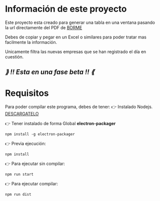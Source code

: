 # Información de este proyecto
Este proyecto esta creado para generar una tabla en una ventana pasando la url directamente del PDF de [BORME](https://www.boe.es/diario_borme)

Debes de copiar y pegar en un Excel o similares para poder tratar mas facilmente la información.

Unicamente filtra las nuevas empresas que se han registrado el día en cuestión.


## *_⟫ ‼️ Esta en una fase beta ‼️ ⟪_*

# Requisitos
Para poder compilar este programa, debes de tener:
👉 Instalado Nodejs. [DESCARGATELO](https://nodejs.org/)

👉 Tener instalado de forma Global **electron-packager**

```
npm install -g electron-packager
```
👉 Previa ejecución:

```
npm install
```

👉 Para ejecutar sin compilar:

```
npm run start
```

👉 Para ejecutar compilar:

```
npm run dist
```

